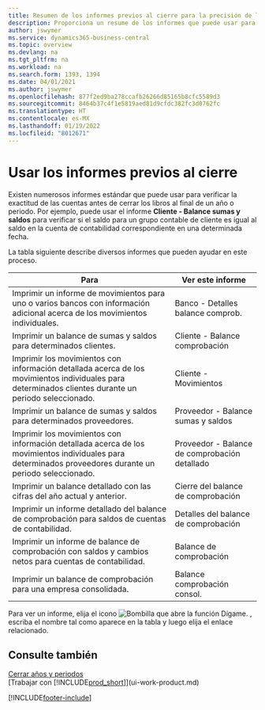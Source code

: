 ```yaml
---
title: Resumen de los informes previos al cierre para la precisión de las cuentas
description: Proporciona un resume de los informes que puede usar para verificar la exactitud de las cuentas antes de cerrar los libros al final de un año o periodo.
author: jswymer
ms.service: dynamics365-business-central
ms.topic: overview
ms.devlang: na
ms.tgt_pltfrm: na
ms.workload: na
ms.search.form: 1393, 1394
ms.date: 04/01/2021
ms.author: jswymer
ms.openlocfilehash: 877f2ed9ba278ccafb26266d85165b8cfc5589d3
ms.sourcegitcommit: 8464b37c4f1e5819aed81d9cfdc382fc3d0762fc
ms.translationtype: HT
ms.contentlocale: es-MX
ms.lasthandoff: 01/19/2022
ms.locfileid: "8012671"
---
```

# <a name="using-pre-closing-reports"></a>Usar los informes previos al cierre

Existen numerosos informes estándar que puede usar para verificar la exactitud de las cuentas antes de cerrar los libros al final de un año o periodo. Por ejemplo, puede usar el informe **Cliente - Balance sumas y saldos** para verificar si el saldo para un grupo contable de cliente es igual al saldo en la cuenta de contabilidad correspondiente en una determinada fecha.

La tabla siguiente describe diversos informes que pueden ayudar en este proceso.

| Para | Ver este informe |
| --- | --- |
| Imprimir un informe de movimientos para uno o varios bancos con información adicional acerca de los movimientos individuales. |Banco - Detalles balance comprob. |
| Imprimir un balance de sumas y saldos para determinados clientes. |Cliente - Balance comprobación |
| Imprimir los movimientos con información detallada acerca de los movimientos individuales para determinados clientes durante un periodo seleccionado. |Cliente - Movimientos |
| Imprimir un balance de sumas y saldos para determinados proveedores. |Proveedor - Balance sumas y saldos |
| Imprimir los movimientos con información detallada acerca de los movimientos individuales para determinados proveedores durante un periodo seleccionado. |Proveedor - Balance de comprobación detallado |
| Imprimir un balance detallado con las cifras del año actual y anterior. |Cierre del balance de comprobación |
| Imprimir un informe detallado del balance de comprobación para saldos de cuentas de contabilidad. |Detalles del balance de comprobación |
| Imprimir un informe de balance de comprobación con saldos y cambios netos para cuentas de contabilidad. |Balance de comprobación |
| Imprimir un balance de comprobación para una empresa consolidada. |Balance comprobación consol. |

Para ver un informe, elija el icono ![Bombilla que abre la función Dígame.](media/ui-search/search_small.png "Dígame qué desea hacer") , escriba el nombre tal como aparece en la tabla y luego elija el enlace relacionado.

## <a name="see-also"></a>Consulte también

[Cerrar años y periodos](year-close-years-periods.md)  
[Trabajar con [!INCLUDE[prod_short](includes/prod_short.md)]](ui-work-product.md)



[!INCLUDE[footer-include](includes/footer-banner.md)]